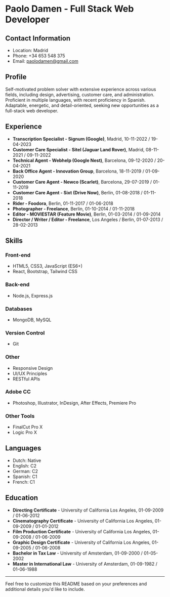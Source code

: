 # Paolo Damen - Full Stack Web Developer

## Contact Information
- Location: Madrid
- Phone: +34 653 548 375
- Email: paolodamen@gmail.com

## Profile
Self-motivated problem solver with extensive experience across various fields, including design, advertising, customer care, and administration. Proficient in multiple languages, with recent proficiency in Spanish. Adaptable, energetic, and detail-oriented, seeking new opportunities as a full-stack web developer.

## Experience
- **Transcription Specialist - Signum (Google)**, Madrid, 10-11-2022 / 19-04-2023
- **Customer Care Specialist - Sitel (Jaguar Land Rover)**, Madrid, 08-11-2021 / 09-11-2022
- **Technical Agent - Webhelp (Google Nest)**, Barcelona, 09-12-2020 / 20-04-2021
- **Back Office Agent - Innovation Group**, Barcelona, 18-11-2019 / 01-09-2020
- **Customer Care Agent - Newco (Scarlet)**, Barcelona, 29-07-2019 / 01-11-2019
- **Customer Care Agent - Sixt (Drive Now)**, Berlin, 01-08-2018 / 01-11-2018
- **Rider - Foodora**, Berlin, 01-11-2017 / 01-06-2018
- **Photographer - Freelance**, Berlin, 01-10-2014 / 01-11-2018
- **Editor - MOVIESTAR (Feature Movie)**, Berlin, 01-03-2014 / 01-09-2014
- **Director / Writer / Editor - Freelance**, Los Angeles / Berlin, 01-07-2013 / 28-02-2013

## Skills
### Front-end
- HTML5, CSS3, JavaScript (ES6+)
- React, Bootstrap, Tailwind CSS

### Back-end
- Node.js, Express.js

### Databases
- MongoDB, MySQL

### Version Control
- Git

### Other
- Responsive Design
- UI/UX Principles
- RESTful APIs

### Adobe CC
- Photoshop, Illustrator, InDesign, After Effects, Premiere Pro

### Other Tools
- FinalCut Pro X
- Logic Pro X

## Languages
- Dutch: Native
- English: C2
- German: C2
- Spanish: C1
- French: C1

## Education
- **Directing Certificate** - University of California Los Angeles, 01-09-2009 / 01-06-2012
- **Cinematography Certificate** - University of California Los Angeles, 01-09-2009 / 01-01-2012
- **Film Production Certificate** - University of California Los Angeles, 01-09-2008 / 01-06-2009
- **Graphic Design Certificate** - University of California Los Angeles, 01-09-2005 / 01-06-2008
- **Bachelor in Tax Law** - University of Amsterdam, 01-09-2000 / 01-05-2002
- **Master in International Law** - University of Amsterdam, 01-09-1982 / 01-06-1988

---

Feel free to customize this README based on your preferences and additional details you'd like to include.
